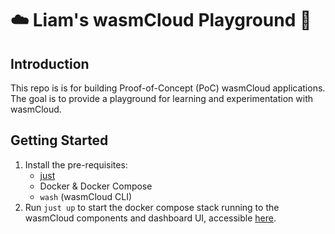 # ☁️ Liam's wasmCloud Playground 🎡

## Introduction

This repo is is for building Proof-of-Concept (PoC) wasmCloud applications. The goal is to provide a playground for learning and experimentation with wasmCloud.

## Getting Started

1. Install the pre-requisites:
    - [just](https://github.com/casey/just)
    - Docker & Docker Compose
    - `wash` (wasmCloud CLI)
1. Run `just up` to start the docker compose stack running to the wasmCloud components and dashboard UI, accessible [here](http://localhost:3030).
